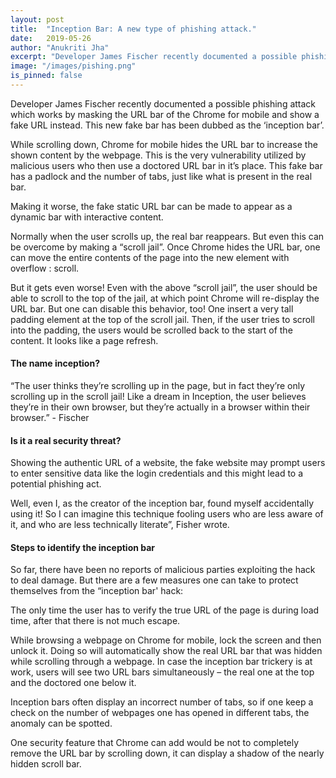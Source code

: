 ```yaml
---
layout: post
title:  "Inception Bar: A new type of phishing attack."
date:   2019-05-26
author: "Anukriti Jha"
excerpt: "Developer James Fischer recently documented a possible phishing attack which works by masking the URL bar of the Chrome for mobile and show a fake URL instead. This new fake bar has been dubbed as the ‘inception bar’."
image: "/images/pishing.png"
is_pinned: false
---
```


Developer James Fischer recently documented a possible phishing attack which works by masking the URL bar of the Chrome for mobile and show a fake URL instead. This new fake bar has been dubbed as the ‘inception bar’.

While scrolling down, Chrome for mobile hides the URL bar to increase the shown content by the webpage. This is the very vulnerability utilized by malicious users who then use a doctored URL bar in it’s place. This fake bar has a padlock and the number of tabs, just like what is present in the real bar.

Making it worse, the fake static URL bar can be made to appear as a dynamic bar with interactive content.

Normally when the user scrolls up, the real bar reappears. But even this can be overcome by making a “scroll jail”. Once Chrome hides the URL bar, one can move the entire contents of the page into the new element with overflow : scroll.

But it gets even worse! Even with the above “scroll jail”, the user should be able to scroll to the top of the jail, at which point Chrome will re-display the URL bar. But one can disable this behavior, too! One insert a very tall padding element at the top of the scroll jail. Then, if the user tries to scroll into the padding, the users would be scrolled back to the start of the content. It looks like a page refresh.

#### The name inception?

“The user thinks they’re scrolling up in the page, but in fact they’re only scrolling up in the scroll jail! Like a dream in Inception, the user believes they’re in their own browser, but they’re actually in a browser within their browser.” - Fischer

#### Is it a real security threat?

Showing the authentic URL of a website, the fake website may prompt users to enter sensitive data like the login credentials and this might lead to a potential phishing act.

Well, even I, as the creator of the inception bar, found myself accidentally using it! So I can imagine this technique fooling users who are less aware of it, and who are less technically literate”, Fisher wrote.

#### Steps to identify the inception bar

So far, there have been no reports of malicious parties exploiting the hack to deal damage. But there are a few measures one can take to protect themselves from the “inception bar' hack:

The only time the user has to verify the true URL of the page is during load time, after that there is not much escape.

While browsing a webpage on Chrome for mobile, lock the screen and then unlock it. Doing so will automatically show the real URL bar that was hidden while scrolling through a webpage. In case the inception bar trickery is at work, users will see two URL bars simultaneously – the real one at the top and the doctored one below it.

Inception bars often display an incorrect number of tabs, so if one keep a check on the number of webpages one has opened in different tabs, the anomaly can be spotted.

One security feature that Chrome can add would be not to completely remove the URL bar by scrolling down, it can display a shadow of the nearly hidden scroll bar.
